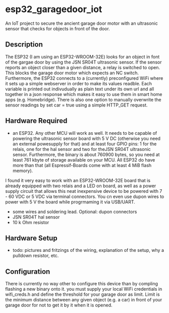 # esp32_garagedoor_iot
An IoT project to secure the ancient garage door motor with an ultrasonic sensor that checks for objects in front of the door. 
## Description
The ESP32 (I am using an ESP32-WROOM-32E) looks for an object in font of the gargae door by using the JSN SR04T ultrasonic sensor.
If the sensor reports an object closer than a given distance, a relay is switched to open. This blocks the garage door motor which expects an NC switch.
Furthermore, the ESP32 connects to a (currently) preconfigured WiFi where it sets up a simple webserver in order to make its values readble. Each variable is printed out indivudually as plain text under its own url and all together in a json response which makes it easy to use them in smart home apps (e.g. Homebridge). There is also one option to manually overwrite the sensor readings by set car = true using a simple HTTP_GET request. 
## Hardware Required
- an ESP32. Any other MCU will work as well. It needs to be capable of powering the ultrasonic sensor board with 5 V DC (otherwise you need an external powesupply for that) and at least four GPIO pins: 1 for the relais, one for the hal sensor and two for theJSN SR04T ultrasonic sensor. Furthermore, the binary is about 760900 bytes, so you need at least 761 kbyte of storage available on your MCU. All ESP32 do have more than that (all Espressif-Boards come with at least 4 MiB flash memory).

I found it very easy to work with an ESP32-WROOM-32E board that is already equipped with two relais and a LED on board, as well as a power supply circuit that allows this neat inexpensive device to be powered with 7 - 60 VDC or 5 VDC via terminal connectors. You cn even use dupon wires to power with 5 V the board while progrmaming it via USB/UART.
- some wires and soldering lead. Optional: dupon connectors
- JSN SR04T hal sensor
- 10 k Ohm resistor
## Hardware Setup
- todo: pictures and fritzings of the wiring, explanation of the setup, why a pulldown resistor, etc.
## Configuration
There is currently no way other to configure this device than by compling flashing a new binary onto it. you must supply your local WiFi credentials in wifi_creds.h and define the threshold for your garage door as limit. Limit is the minimum distance between any given object (e.g. a car) in front of your garage door for not to get it by it when it is opened.
